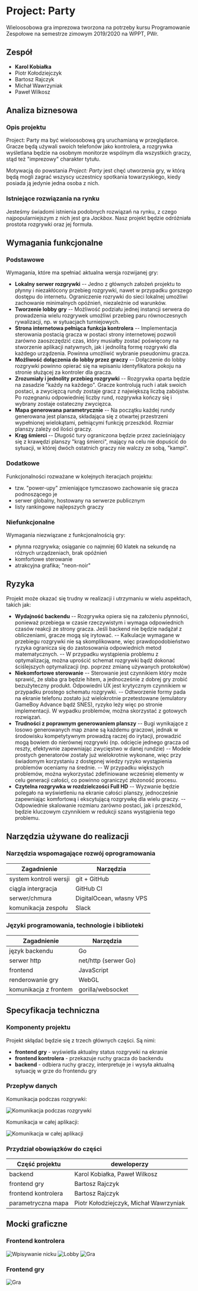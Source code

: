 # Project: Party
Wieloosobowa gra imprezowa tworzona na potrzeby kursu Programowanie Zespołowe na semestrze zimowym 2019/2020 na WPPT, PWr.

## Zespół
- **Karol Kobiałka**
- Piotr Kołodziejczyk
- Bartosz Rajczyk
- Michał Wawrzyniak
- Paweł Wilkosz

## Analiza biznesowa

### Opis projektu
Project: Party ma być wieloosobową grą uruchamianą w przeglądarce. Gracze będą używali swoich telefonów jako kontrolera, a rozgrywka wyśletlana będzie na osobnym monitorze wspólnym dla wszystkich graczy, stąd też "imprezowy" charakter tytułu.

Motywacją do powstania _Project: Party_ jest chęć utworzenia gry, w którą będą mogli zagrać wszyscy uczestnicy spotkania towarzyskiego, kiedy posiada ją jedynie jedna osoba z nich.

### Istniejące rozwiązania na rynku
Jesteśmy świadomi istnienia podobnych rozwiązań na rynku, z czego najpopularniejszym z nich jest gra _Jackbox_. Nasz projekt będzie odróżniała prostota rozgrywki oraz jej formuła.

## Wymagania funkcjonalne

### Podstawowe
Wymagania, które ma spełniać aktualna wersja rozwijanej gry:
- **Lokalny serwer rozgrywki**
-- Jedno z głównych założeń projektu to płynny i niezakłócony przebieg rozgrywki, nawet w przypadku gorszego dostępu do internetu. Ograniczenie rozrywki do sieci lokalnej umożliwi zachowanie minimalnych opóźnień, niezależnie od warunków.
- **Tworzenie lobby gry**
-- Możliwość podziału jednej instancji serwera do prowadzenia wielu rozgrywek umożliwi przebieg paru równoczesnych rywalizacji, np. w sytuacjach turniejowych.
- **Strona internetowa pełniąca funkcja kontrolera**
-- Implementacja sterowania postacią gracza w postaci strony internetowej pozwoli zarówno zaoszczędzić czas, który musiałby zostać poświęcony na stworzenie aplikacji natywnych, jak i jednolitą formę rozgrywki dla każdego urządzenia. Powinna umożliwić wybranie pseudonimu gracza.
- **Możliwość dołączenia do lobby przez graczy**
-- Dołączenie do lobby rozgrywki powinno opierać się na wpisaniu identyfikatora pokoju na stronie służącej za kontroler dla gracza.
- **Zrozumiały i jednolity przebieg rozgrywki**
-- Rozgrywka oparta będzie na zasadzie "każdy na każdego". Gracze kontrolują ruch i atak swoich postaci, a zwycięzcą rundy zostaje gracz z największą liczbą zabójstw. Po rozegnaniu odpowiedniej liczby rund, rozgrywka kończy się i wybrany zostaje ostateczny zwycięzca.
- **Mapa generowana parametrycznie**
-- Na początku każdej rundy generowana jest plansza, składająca się z otwartej przestrzeni wypełnionej wielokątami, pełniącymi funkcję przeszkód. Rozmiar planszy zależy od ilości graczy.
- **Krąg śmierci**
-- Długość tury ograniczona będzie przez zacieśniający się z krawędzi planszy "krąg śmierci", mający na celu nie dopuścić do sytuacji, w której dwóch ostatnich graczy nie walczy ze sobą, "kampi".

### Dodatkowe
Funkcjonalności rozważane w kolejnych iteracjach projektu:
- tzw. "power-upy" zmieniające tymczasowo zachowanie się gracza podnoszącego je
- serwer globalny, hostowany na serwerze publicznym
- listy rankingowe najlepszych graczy

### Niefunkcjonalne
Wymagania niezwiązane z funkcjonalnością gry:
- płynna rozgrywka; osiąganie co najmniej 60 klatek na sekundę na różnych urządzeniach, brak opóźnień
- komfortowe sterowanie
- atrakcyjna grafika; "neon-noir"

## Ryzyka
Projekt może okazać się trudny w realizacji i utrzymaniu w wielu aspektach, takich jak:
- **Wydajność backendu**
-- Rozgrywka opiera się na założeniu płynności, ponieważ przebiega w czasie rzeczywistym i wymaga odpowiednich czasów reakcji ze strony gracza. Jeśli backend nie będzie nadążał z obliczeniami, gracze mogą się irytować.
-- Kalkulacje wymagane w przebiegu rozgrywki nie są skomplikowane, więc prawdopodobieństwo ryzyka ogranicza się do zastosowania odpowiednich metod matematycznych.
-- W przypadku wystąpienia problemu z optymalizacją, można uprościć schemat rozgrywki bądź dokonać ściślejszych optymalizacji (np. poprzez zmianę używanych protokołów)
- **Niekomfortowe sterowanie**
-- Sterowanie jest czynnikiem który może sprawić, że słaba gra będzie hitem, a jednocześnie z dobrej gry zrobić bezużyteczny produkt. Odpowiedni UX jest krytycznym czynnikiem w przypadku prostego schematu rozgrywki.
-- Odtworzenie formy pada na ekranie telefonu zostało już wielokrotnie przetestowane (emulatory GameBoy Advance bądź SNES), ryzyko leży więc po stronie implementacji. W wypadku problemów, można skorzystać z gotowych rozwiązań.
- **Trudności z poprawnym generowaniem planszy**
-- Bugi wynikające z losowo generowanych map znane są każdemu graczowi, jednak w środowisku kompetytywnym prowadzą raczej do irytacji, prowadzić mogą bowiem do nierównej rozgrywki (np. odcięcie jednego gracza od reszty, efektywnie zapewniając zwycięstwo w danej rundzie)
-- Modele prostych generatorów zostały już wielokrotnie wykonane, więc przy świadomym korzystaniu z dostępnej wiedzy ryzyko wystąpienia problemów oceniamy na średnie.
-- W przypadku większych problemów, można wykorzystać zdefiniowane wcześniej elementy w celu generacji całości, co powinno ograniczyć złożoność procesu.
- **Czytelna rozgrywka w rozdzielczości Full HD**
-- Wyzwanie będzie polegało na wyświetleniu na ekranie całości planszy, jednocześnie zapewniając komfortową i ekscytującą rozgrywkę dla wielu graczy.
-- Odpowiednie skalowanie rozmiaru zarówno postaci, jak i przeszkód, będzie kluczowym czynnikiem w redukcji szans wystąpienia tego problemu. 

## Narzędzia używane do realizacji

### Narzędzia wspomagające rozwój oprogramowania
|Zagadnienie           |Narzędzia               |
|----------------------|------------------------|
|system kontroli wersji|git + GitHub            |
|ciągla intergracja    |GitHub CI               |
|serwer/chmura         |DigitalOcean, własny VPS|
|komunikacja zespołu   |Slack                   |

### Języki programowania, technologie i biblioteki
|Zagadnienie           |Narzędzia               |
|----------------------|------------------------|
|język backendu        |Go                      |
|serwer http           |net/http (serwer Go)    |
|frontend              |JavaScript              |
|renderowanie gry      |WebGL                   |
|komunikacja z frontem |gorilla/websocket       |

## Specyfikacja techniczna

### Komponenty projektu
Projekt skłądać będzie się z trzech głównych części. Są nimi:
- **frontend gry** - wyświetla aktualny status rozgrywki na ekranie
- **frontend kontrolera** - przekazuje ruchy gracza do backendu
- **backend** - odbiera ruchy graczy, interpretuje je i wysyła aktualną sytuację w grze do frontendu gry

### Przepływ danych

Komunikacja podczas rozgrywki:


![Komunikacja podczas rozgrywki](img/flowchart-gameplay.png)

Komunikacja w całej aplikacji:


![Komunikacja w całej aplikacji](img/flowchar-app.png)

### Przydział obowiązków do części
|Część projektu        |deweloperzy                           |
|----------------------|--------------------------------------|
|backend               |Karol Kobiałka, Paweł Wilkosz         |
|frontend gry          |Bartosz Rajczyk                       |
|frontend kontrolera   |Bartosz Rajczyk                       |
|parametryczna mapa    |Piotr Kołodziejczyk, Michał Wawrzyniak|

## Mocki graficzne

### Frontend kontrolera
![Wpisywanie nicku](img/frontend-kontroler/nickname.jpg)
![Lobby](img/frontend-kontroler/lobby.jpg)
![Gra](img/frontend-kontroler/game.jpg)

### Frontend gry
![Gra](img/frontend-gra/game.jpg)
